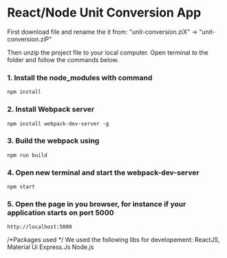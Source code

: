 # React/Node Unit Conversion App
First download file and rename the it from: 
	"unit-conversion.ziX" -> "unit-conversion.ziP"

Then unzip the project file to your local computer. Open terminal to the folder and follow the commands below.

### 1. Install the node_modules with command

    npm install


### 2. Install Webpack server

    npm install webpack-dev-server -g


### 3. Build the webpack using

    npm run build


### 4. Open new terminal and start the webpack-dev-server

    npm start


### 5. Open the page in you browser, for instance if your application starts on port 5000

    http://localhost:5000


/*Packages used */
		We used the following libs for developement:
			ReactJS,
			Material Ui
			Express.Js
			Node.js
